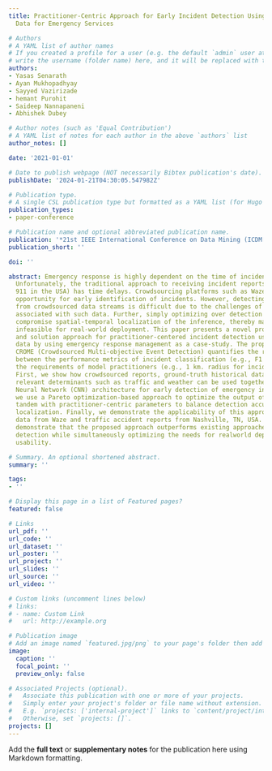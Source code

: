```yaml
---
title: Practitioner-Centric Approach for Early Incident Detection Using Crowdsourced
  Data for Emergency Services

# Authors
# A YAML list of author names
# If you created a profile for a user (e.g. the default `admin` user at `content/authors/admin/`), 
# write the username (folder name) here, and it will be replaced with their full name and linked to their profile.
authors:
- Yasas Senarath
- Ayan Mukhopadhyay
- Sayyed Vazirizade
- hemant Purohit
- Saideep Nannapaneni
- Abhishek Dubey

# Author notes (such as 'Equal Contribution')
# A YAML list of notes for each author in the above `authors` list
author_notes: []

date: '2021-01-01'

# Date to publish webpage (NOT necessarily Bibtex publication's date).
publishDate: '2024-01-21T04:30:05.547982Z'

# Publication type.
# A single CSL publication type but formatted as a YAML list (for Hugo requirements).
publication_types:
- paper-conference

# Publication name and optional abbreviated publication name.
publication: '*21st IEEE International Conference on Data Mining (ICDM 2021)*'
publication_short: ''

doi: ''

abstract: Emergency response is highly dependent on the time of incident reporting.
  Unfortunately, the traditional approach to receiving incident reports (e.g., calling
  911 in the USA) has time delays. Crowdsourcing platforms such as Waze provide an
  opportunity for early identification of incidents. However, detecting incidents
  from crowdsourced data streams is difficult due to the challenges of noise and uncertainty
  associated with such data. Further, simply optimizing over detection accuracy can
  compromise spatial-temporal localization of the inference, thereby making such approaches
  infeasible for real-world deployment. This paper presents a novel problem formulation
  and solution approach for practitioner-centered incident detection using crowdsourced
  data by using emergency response management as a case-study. The proposed approach
  CROME (Crowdsourced Multi-objective Event Detection) quantifies the relationship
  between the performance metrics of incident classification (e.g., F1 score) and
  the requirements of model practitioners (e.g., 1 km. radius for incident detection).
  First, we show how crowdsourced reports, ground-truth historical data, and other
  relevant determinants such as traffic and weather can be used together in a Convolutional
  Neural Network (CNN) architecture for early detection of emergency incidents. Then,
  we use a Pareto optimization-based approach to optimize the output of the CNN in
  tandem with practitioner-centric parameters to balance detection accuracy and spatial-temporal
  localization. Finally, we demonstrate the applicability of this approach using crowdsourced
  data from Waze and traffic accident reports from Nashville, TN, USA. Our experiments
  demonstrate that the proposed approach outperforms existing approaches in incident
  detection while simultaneously optimizing the needs for realworld deployment and
  usability.

# Summary. An optional shortened abstract.
summary: ''

tags:
- ''

# Display this page in a list of Featured pages?
featured: false

# Links
url_pdf: ''
url_code: ''
url_dataset: ''
url_poster: ''
url_project: ''
url_slides: ''
url_source: ''
url_video: ''

# Custom links (uncomment lines below)
# links:
# - name: Custom Link
#   url: http://example.org

# Publication image
# Add an image named `featured.jpg/png` to your page's folder then add a caption below.
image:
  caption: ''
  focal_point: ''
  preview_only: false

# Associated Projects (optional).
#   Associate this publication with one or more of your projects.
#   Simply enter your project's folder or file name without extension.
#   E.g. `projects: ['internal-project']` links to `content/project/internal-project/index.md`.
#   Otherwise, set `projects: []`.
projects: []
---
```


Add the **full text** or **supplementary notes** for the publication here using Markdown formatting.
